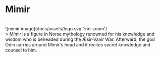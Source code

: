 # Mimir
<br>
![mimir image](docs/assets/logo.svg ':no-zoom')
<br>
> Mímir is a figure in Norse mythology renowned for his knowledge and wisdom who is beheaded during the Æsir-Vanir War. Afterward, the god Odin carries around Mímir's head and it recites secret knowledge and counsel to him.